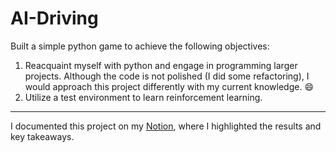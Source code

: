 # AI-Driving

Built a simple python game to achieve the following objectives:
1. Reacquaint myself with python and engage in programming larger projects. Although the code is not polished (I did some refactoring), I would approach this project differently with my current knowledge. 😄
2. Utilize a test environment to learn reinforcement learning.

---

I documented this project on my [Notion](https://www.notion.so/Q-Learning-214e45ce19704294bd365308a77c68b4), where I highlighted the results and key takeaways.